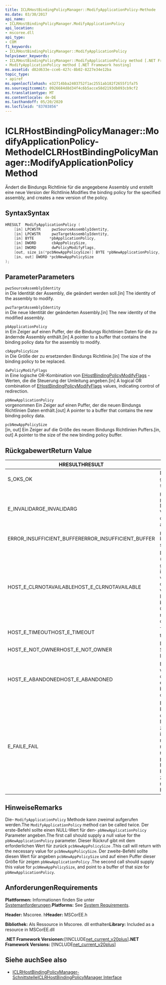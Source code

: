 ```yaml
---
title: ICLRHostBindingPolicyManager::ModifyApplicationPolicy-Methode
ms.date: 03/30/2017
api_name:
- ICLRHostBindingPolicyManager.ModifyApplicationPolicy
api_location:
- mscoree.dll
api_type:
- COM
f1_keywords:
- ICLRHostBindingPolicyManager::ModifyApplicationPolicy
helpviewer_keywords:
- ICLRHostBindingPolicyManager::ModifyApplicationPolicy method [.NET Framework hosting]
- ModifyApplicationPolicy method [.NET Framework hosting]
ms.assetid: d82d633e-cce6-427c-8b02-8227e34e12ba
topic_type:
- apiref
ms.openlocfilehash: e32714bba2403752f1ac2551ab182f2655f1fa75
ms.sourcegitcommit: 0926684d8d34f4c6b5acce58d2193db093cb9cf2
ms.translationtype: MT
ms.contentlocale: de-DE
ms.lasthandoff: 05/20/2020
ms.locfileid: "83703856"
---
```

# <a name="iclrhostbindingpolicymanagermodifyapplicationpolicy-method"></a><span data-ttu-id="d5f88-102">ICLRHostBindingPolicyManager::ModifyApplicationPolicy-Methode</span><span class="sxs-lookup"><span data-stu-id="d5f88-102">ICLRHostBindingPolicyManager::ModifyApplicationPolicy Method</span></span>
<span data-ttu-id="d5f88-103">Ändert die Bindungs Richtlinie für die angegebene Assembly und erstellt eine neue Version der Richtlinie.</span><span class="sxs-lookup"><span data-stu-id="d5f88-103">Modifies the binding policy for the specified assembly, and creates a new version of the policy.</span></span>  
  
## <a name="syntax"></a><span data-ttu-id="d5f88-104">Syntax</span><span class="sxs-lookup"><span data-stu-id="d5f88-104">Syntax</span></span>  
  
```cpp  
HRESULT  ModifyApplicationPolicy (  
    [in] LPCWSTR     pwzSourceAssemblyIdentity,
    [in] LPCWSTR     pwzTargetAssemblyIdentity,  
    [in] BYTE       *pbApplicationPolicy,  
    [in] DWORD       cbAppPolicySize,  
    [in] DWORD       dwPolicyModifyFlags,  
    [out, size_is(*pcbNewAppPolicySize)] BYTE *pbNewApplicationPolicy,
    [in, out] DWORD *pcbNewAppPolicySize  
);  
```  
  
## <a name="parameters"></a><span data-ttu-id="d5f88-105">Parameter</span><span class="sxs-lookup"><span data-stu-id="d5f88-105">Parameters</span></span>  
 `pwzSourceAssemblyIdentity`  
 <span data-ttu-id="d5f88-106">in Die Identität der Assembly, die geändert werden soll.</span><span class="sxs-lookup"><span data-stu-id="d5f88-106">[in] The identity of the assembly to modify.</span></span>  
  
 `pwzTargetAssemblyIdentity`  
 <span data-ttu-id="d5f88-107">in Die neue Identität der geänderten Assembly.</span><span class="sxs-lookup"><span data-stu-id="d5f88-107">[in] The new identity of the modified assembly.</span></span>  
  
 `pbApplicationPolicy`  
 <span data-ttu-id="d5f88-108">in Ein Zeiger auf einen Puffer, der die Bindungs Richtlinien Daten für die zu ändernde Assembly enthält.</span><span class="sxs-lookup"><span data-stu-id="d5f88-108">[in] A pointer to a buffer that contains the binding policy data for the assembly to modify.</span></span>  
  
 `cbAppPolicySize`  
 <span data-ttu-id="d5f88-109">in Die Größe der zu ersetzenden Bindungs Richtlinie.</span><span class="sxs-lookup"><span data-stu-id="d5f88-109">[in] The size of the binding policy to be replaced.</span></span>  
  
 `dwPolicyModifyFlags`  
 <span data-ttu-id="d5f88-110">in Eine logische OR-Kombination von [EHostBindingPolicyModifyFlags](ehostbindingpolicymodifyflags-enumeration.md) -Werten, die die Steuerung der Umleitung angeben.</span><span class="sxs-lookup"><span data-stu-id="d5f88-110">[in] A logical OR combination of [EHostBindingPolicyModifyFlags](ehostbindingpolicymodifyflags-enumeration.md) values, indicating control of redirection.</span></span>  
  
 `pbNewApplicationPolicy`  
 <span data-ttu-id="d5f88-111">vorgenommen Ein Zeiger auf einen Puffer, der die neuen Bindungs Richtlinien Daten enthält.</span><span class="sxs-lookup"><span data-stu-id="d5f88-111">[out] A pointer to a buffer that contains the new binding policy data.</span></span>  
  
 `pcbNewAppPolicySize`  
 <span data-ttu-id="d5f88-112">[in, out] Ein Zeiger auf die Größe des neuen Bindungs Richtlinien Puffers.</span><span class="sxs-lookup"><span data-stu-id="d5f88-112">[in, out] A pointer to the size of the new binding policy buffer.</span></span>  
  
## <a name="return-value"></a><span data-ttu-id="d5f88-113">Rückgabewert</span><span class="sxs-lookup"><span data-stu-id="d5f88-113">Return Value</span></span>  
  
|<span data-ttu-id="d5f88-114">HRESULT</span><span class="sxs-lookup"><span data-stu-id="d5f88-114">HRESULT</span></span>|<span data-ttu-id="d5f88-115">BESCHREIBUNG</span><span class="sxs-lookup"><span data-stu-id="d5f88-115">Description</span></span>|  
|-------------|-----------------|  
|<span data-ttu-id="d5f88-116">S_OK</span><span class="sxs-lookup"><span data-stu-id="d5f88-116">S_OK</span></span>|<span data-ttu-id="d5f88-117">Die Richtlinie wurde erfolgreich geändert.</span><span class="sxs-lookup"><span data-stu-id="d5f88-117">The policy was modified successfully.</span></span>|  
|<span data-ttu-id="d5f88-118">E_INVALIDARG</span><span class="sxs-lookup"><span data-stu-id="d5f88-118">E_INVALIDARG</span></span>|<span data-ttu-id="d5f88-119">`pwzSourceAssemblyIdentity`oder `pwzTargetAssemblyIdentity` war ein NULL-Verweis.</span><span class="sxs-lookup"><span data-stu-id="d5f88-119">`pwzSourceAssemblyIdentity` or `pwzTargetAssemblyIdentity` was a null reference.</span></span>|  
|<span data-ttu-id="d5f88-120">ERROR_INSUFFICIENT_BUFFER</span><span class="sxs-lookup"><span data-stu-id="d5f88-120">ERROR_INSUFFICIENT_BUFFER</span></span>|<span data-ttu-id="d5f88-121">`pbNewApplicationPolicy` ist zu klein.</span><span class="sxs-lookup"><span data-stu-id="d5f88-121">`pbNewApplicationPolicy` is too small.</span></span>|  
|<span data-ttu-id="d5f88-122">HOST_E_CLRNOTAVAILABLE</span><span class="sxs-lookup"><span data-stu-id="d5f88-122">HOST_E_CLRNOTAVAILABLE</span></span>|<span data-ttu-id="d5f88-123">Der Common Language Runtime (CLR) wurde nicht in einen Prozess geladen, oder die CLR befindet sich in einem Zustand, in dem Sie verwalteten Code nicht ausführen oder den-Befehl nicht erfolgreich verarbeiten kann.</span><span class="sxs-lookup"><span data-stu-id="d5f88-123">The common language runtime (CLR) has not been loaded into a process, or the CLR is in a state in which it cannot run managed code or process the call successfully.</span></span>|  
|<span data-ttu-id="d5f88-124">HOST_E_TIMEOUT</span><span class="sxs-lookup"><span data-stu-id="d5f88-124">HOST_E_TIMEOUT</span></span>|<span data-ttu-id="d5f88-125">Timeout des Aufrufes.</span><span class="sxs-lookup"><span data-stu-id="d5f88-125">The call timed out.</span></span>|  
|<span data-ttu-id="d5f88-126">HOST_E_NOT_OWNER</span><span class="sxs-lookup"><span data-stu-id="d5f88-126">HOST_E_NOT_OWNER</span></span>|<span data-ttu-id="d5f88-127">Der Aufrufer ist nicht Besitzer der Sperre.</span><span class="sxs-lookup"><span data-stu-id="d5f88-127">The caller does not own the lock.</span></span>|  
|<span data-ttu-id="d5f88-128">HOST_E_ABANDONED</span><span class="sxs-lookup"><span data-stu-id="d5f88-128">HOST_E_ABANDONED</span></span>|<span data-ttu-id="d5f88-129">Ein Ereignis wurde abgebrochen, während ein blockierter Thread oder eine Fiber darauf wartete.</span><span class="sxs-lookup"><span data-stu-id="d5f88-129">An event was canceled while a blocked thread or fiber was waiting on it.</span></span>|  
|<span data-ttu-id="d5f88-130">E_FAIL</span><span class="sxs-lookup"><span data-stu-id="d5f88-130">E_FAIL</span></span>|<span data-ttu-id="d5f88-131">Ein unbekannter schwerwiegender Fehler ist aufgetreten.</span><span class="sxs-lookup"><span data-stu-id="d5f88-131">An unknown catastrophic failure occurred.</span></span> <span data-ttu-id="d5f88-132">Nachdem eine Methode E_FAIL zurückgegeben hat, kann die CLR innerhalb des Prozesses nicht mehr verwendet werden.</span><span class="sxs-lookup"><span data-stu-id="d5f88-132">After a method returns E_FAIL, the CLR is no longer usable within the process.</span></span> <span data-ttu-id="d5f88-133">Nachfolgende Aufrufe von Hostingmethoden geben HOST_E_CLRNOTAVAILABLE zurück.</span><span class="sxs-lookup"><span data-stu-id="d5f88-133">Subsequent calls to hosting methods return HOST_E_CLRNOTAVAILABLE.</span></span>|  
  
## <a name="remarks"></a><span data-ttu-id="d5f88-134">Hinweise</span><span class="sxs-lookup"><span data-stu-id="d5f88-134">Remarks</span></span>  
 <span data-ttu-id="d5f88-135">Die- `ModifyApplicationPolicy` Methode kann zweimal aufgerufen werden.</span><span class="sxs-lookup"><span data-stu-id="d5f88-135">The `ModifyApplicationPolicy` method can be called twice.</span></span> <span data-ttu-id="d5f88-136">Der erste-Befehl sollte einen NULL-Wert für den- `pbNewApplicationPolicy` Parameter angeben.</span><span class="sxs-lookup"><span data-stu-id="d5f88-136">The first call should supply a null value for the `pbNewApplicationPolicy` parameter.</span></span> <span data-ttu-id="d5f88-137">Dieser Rückruf gibt mit dem erforderlichen Wert für zurück `pcbNewAppPolicySize` .</span><span class="sxs-lookup"><span data-stu-id="d5f88-137">This call will return with the necessary value for `pcbNewAppPolicySize`.</span></span> <span data-ttu-id="d5f88-138">Der zweite-Befehl sollte diesen Wert für angeben `pcbNewAppPolicySize` und auf einen Puffer dieser Größe für zeigen `pbNewApplicationPolicy` .</span><span class="sxs-lookup"><span data-stu-id="d5f88-138">The second call should supply this value for `pcbNewAppPolicySize`, and point to a buffer of that size for `pbNewApplicationPolicy`.</span></span>  
  
## <a name="requirements"></a><span data-ttu-id="d5f88-139">Anforderungen</span><span class="sxs-lookup"><span data-stu-id="d5f88-139">Requirements</span></span>  
 <span data-ttu-id="d5f88-140">**Plattformen:** Informationen finden Sie unter [Systemanforderungen](../../get-started/system-requirements.md).</span><span class="sxs-lookup"><span data-stu-id="d5f88-140">**Platforms:** See [System Requirements](../../get-started/system-requirements.md).</span></span>  
  
 <span data-ttu-id="d5f88-141">**Header:** Mscoree. h</span><span class="sxs-lookup"><span data-stu-id="d5f88-141">**Header:** MSCorEE.h</span></span>  
  
 <span data-ttu-id="d5f88-142">**Bibliothek:** Als Ressource in Mscoree. dll enthalten</span><span class="sxs-lookup"><span data-stu-id="d5f88-142">**Library:** Included as a resource in MSCorEE.dll</span></span>  
  
 <span data-ttu-id="d5f88-143">**.NET Framework Versionen:**[!INCLUDE[net_current_v20plus](../../../../includes/net-current-v20plus-md.md)]</span><span class="sxs-lookup"><span data-stu-id="d5f88-143">**.NET Framework Versions:** [!INCLUDE[net_current_v20plus](../../../../includes/net-current-v20plus-md.md)]</span></span>  
  
## <a name="see-also"></a><span data-ttu-id="d5f88-144">Siehe auch</span><span class="sxs-lookup"><span data-stu-id="d5f88-144">See also</span></span>

- [<span data-ttu-id="d5f88-145">ICLRHostBindingPolicyManager-Schnittstelle</span><span class="sxs-lookup"><span data-stu-id="d5f88-145">ICLRHostBindingPolicyManager Interface</span></span>](iclrhostbindingpolicymanager-interface.md)
